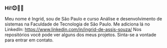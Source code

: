 ### Hi!😊👋👋
Meu nome é Ingrid, sou de São Paulo e curso Análise e desenvolvimento de sistemas na Faculdade de Tecnologia de São Paulo. Me adiciona lá no LinkedIn: https://www.linkedin.com/in/ingrid-de-assis-souza/
Nos repositórios você pode ver alguns dos meus projetos.
Sinta-se a vontade para entrar em contato.
